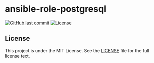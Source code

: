 # ansible-role-postgresql

[![GitHub last commit](https://img.shields.io/github/last-commit/ursinn/ansible-role-postgresql?logo=github&style=for-the-badge)](https://github.com/ursinn/ansible-role-postgresql/commits)
[![License](https://img.shields.io/github/license/ursinn/ansible-role-postgresql?style=for-the-badge)](https://github.com/ursinn/ansible-role-postgresql/blob/main/LICENSE)

## License

This project is under the MIT License. See the [LICENSE](https://github.com/ursinn/ansible-role-postgresql/blob/main/LICENSE) file for the full license text.
